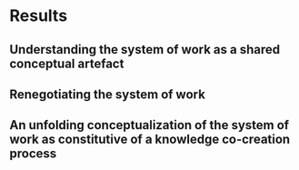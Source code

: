 
# Results

## Understanding the system of work as a shared conceptual artefact

## Renegotiating the system of work

## An unfolding conceptualization of the system of work as constitutive of a knowledge co-creation process
